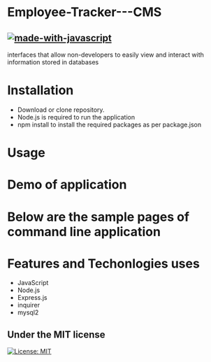 # Employee-Tracker---CMS


## [![made-with-javascript](https://img.shields.io/badge/JavaScript-1f425f.svg)](https://www.javascript.com)

interfaces that allow non-developers to easily view and interact with information stored in databases






# Installation

* Download or clone repository.
* Node.js is required to run the application
* npm install to install the required packages as per package.json 

# Usage


# Demo of application 


# Below are the sample pages of command line application




# Features and Techonlogies uses
* JavaScript
* Node.js
* Express.js
* inquirer
* mysql2



## Under the MIT license 
[![License: MIT](https://img.shields.io/badge/License-MIT-yellow.svg)](https://opensource.org/licenses/MIT)
